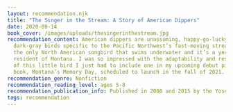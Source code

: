 ```yaml
---
layout: recommendation.njk
title: "The Singer in the Stream: A Story of American Dippers"
date: 2020-09-14
book_cover: /images/uploads/thesingerinthestream.jpg
recommendation_content: American dippers are unassuming, happy-go-lucky little
  dark-gray birds specific to the Pacific Northwest’s fast-moving streams. It is
  the only North American songbird that swims underwater and it’s a year-round
  resident of Montana. I was so impressed with the adaptability and resilience
  of this little bird I just had to include one in my upcoming debut picture
  book, Montana’s Memory Day, scheduled to launch in the fall of 2021.
recommendation_genre: Nonfiction
recommendation_reading_level: ages 5-8
recommendation_publication_info: Published in 2008 and 2015 by the Yosemite Conservancy
tags: recommendation
---
```

